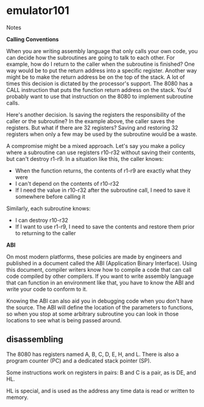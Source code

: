 emulator101
===========

Notes

**Calling Conventions**

When you are writing assembly language that only calls your own code, you can decide how the subroutines are going to talk to each other. For example, how do I return to the caller when the subroutine is finished? One way would be to put the return address into a specific register. Another way might be to make the return address be on the top of the stack. A lot of times this decision is dictated by the processor's support. The 8080 has a CALL instruction that puts the function return address on the stack. You'd probably want to use that instruction on the 8080 to implement subroutine calls.

Here's another decision. Is saving the registers the responsibility of the caller or the subroutine? In the example above, the caller saves the registers. But what if there are 32 registers? Saving and restoring 32 registers when only a few may be used by the subroutine would be a waste.

A compromise might be a mixed approach. Let's say you make a policy where a subroutine can use registers r10-r32 without saving their contents, but can't destroy r1-r9. In a situation like this, the caller knows:

- When the function returns, the contents of r1-r9 are exactly what they were
- I can't depend on the contents of r10-r32
- If I need the value in r10-r32 after the subroutine call, I need to save it somewhere before calling it

Similarly, each subroutine knows:

- I can destroy r10-r32
- If I want to use r1-r9, I need to save the contents and restore them prior to returning to the caller

**ABI**

On most modern platforms, these policies are made by engineers and published in a document called the ABI (Application Binary Interface). Using this document, compiler writers know how to compile a code that can call code compiled by other compilers. If you want to write assembly language that can function in an environment like that, you have to know the ABI and write your code to conform to it.

Knowing the ABI can also aid you in debugging code when you don't have the source. The ABI will define the location of the parameters to functions, so when you stop at some arbitrary subroutine you can look in those locations to see what is being passed around.


## disassembling

The 8080 has registers named A, B, C, D, E, H, and L. There is also a program counter (PC) and a dedicated stack pointer (SP).

Some instructions work on registers in pairs: B and C is a pair, as is DE, and HL.

HL is special, and is used as the address any time data is read or written to memory.

